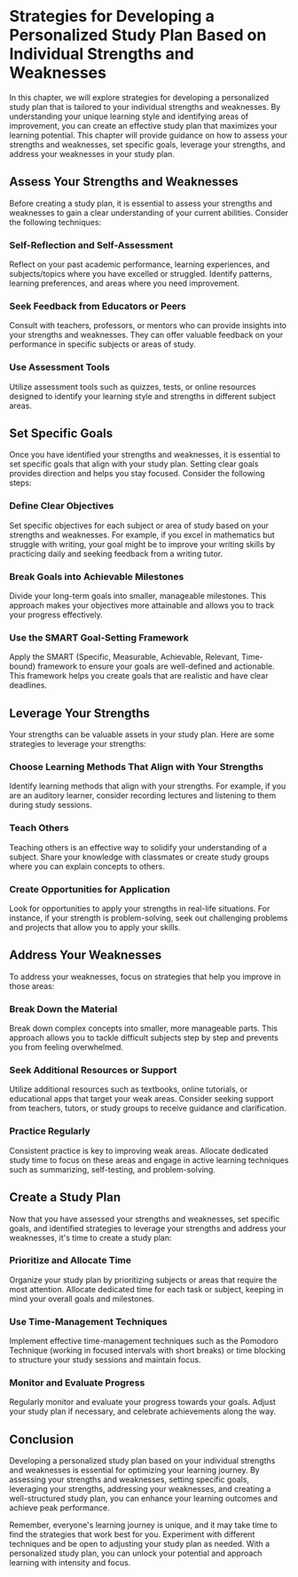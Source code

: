 Strategies for Developing a Personalized Study Plan Based on Individual Strengths and Weaknesses
===========================================================================================================

In this chapter, we will explore strategies for developing a personalized study plan that is tailored to your individual strengths and weaknesses. By understanding your unique learning style and identifying areas of improvement, you can create an effective study plan that maximizes your learning potential. This chapter will provide guidance on how to assess your strengths and weaknesses, set specific goals, leverage your strengths, and address your weaknesses in your study plan.

Assess Your Strengths and Weaknesses
------------------------------------

Before creating a study plan, it is essential to assess your strengths and weaknesses to gain a clear understanding of your current abilities. Consider the following techniques:

### Self-Reflection and Self-Assessment

Reflect on your past academic performance, learning experiences, and subjects/topics where you have excelled or struggled. Identify patterns, learning preferences, and areas where you need improvement.

### Seek Feedback from Educators or Peers

Consult with teachers, professors, or mentors who can provide insights into your strengths and weaknesses. They can offer valuable feedback on your performance in specific subjects or areas of study.

### Use Assessment Tools

Utilize assessment tools such as quizzes, tests, or online resources designed to identify your learning style and strengths in different subject areas.

Set Specific Goals
------------------

Once you have identified your strengths and weaknesses, it is essential to set specific goals that align with your study plan. Setting clear goals provides direction and helps you stay focused. Consider the following steps:

### Define Clear Objectives

Set specific objectives for each subject or area of study based on your strengths and weaknesses. For example, if you excel in mathematics but struggle with writing, your goal might be to improve your writing skills by practicing daily and seeking feedback from a writing tutor.

### Break Goals into Achievable Milestones

Divide your long-term goals into smaller, manageable milestones. This approach makes your objectives more attainable and allows you to track your progress effectively.

### Use the SMART Goal-Setting Framework

Apply the SMART (Specific, Measurable, Achievable, Relevant, Time-bound) framework to ensure your goals are well-defined and actionable. This framework helps you create goals that are realistic and have clear deadlines.

Leverage Your Strengths
-----------------------

Your strengths can be valuable assets in your study plan. Here are some strategies to leverage your strengths:

### Choose Learning Methods That Align with Your Strengths

Identify learning methods that align with your strengths. For example, if you are an auditory learner, consider recording lectures and listening to them during study sessions.

### Teach Others

Teaching others is an effective way to solidify your understanding of a subject. Share your knowledge with classmates or create study groups where you can explain concepts to others.

### Create Opportunities for Application

Look for opportunities to apply your strengths in real-life situations. For instance, if your strength is problem-solving, seek out challenging problems and projects that allow you to apply your skills.

Address Your Weaknesses
-----------------------

To address your weaknesses, focus on strategies that help you improve in those areas:

### Break Down the Material

Break down complex concepts into smaller, more manageable parts. This approach allows you to tackle difficult subjects step by step and prevents you from feeling overwhelmed.

### Seek Additional Resources or Support

Utilize additional resources such as textbooks, online tutorials, or educational apps that target your weak areas. Consider seeking support from teachers, tutors, or study groups to receive guidance and clarification.

### Practice Regularly

Consistent practice is key to improving weak areas. Allocate dedicated study time to focus on these areas and engage in active learning techniques such as summarizing, self-testing, and problem-solving.

Create a Study Plan
-------------------

Now that you have assessed your strengths and weaknesses, set specific goals, and identified strategies to leverage your strengths and address your weaknesses, it's time to create a study plan:

### Prioritize and Allocate Time

Organize your study plan by prioritizing subjects or areas that require the most attention. Allocate dedicated time for each task or subject, keeping in mind your overall goals and milestones.

### Use Time-Management Techniques

Implement effective time-management techniques such as the Pomodoro Technique (working in focused intervals with short breaks) or time blocking to structure your study sessions and maintain focus.

### Monitor and Evaluate Progress

Regularly monitor and evaluate your progress towards your goals. Adjust your study plan if necessary, and celebrate achievements along the way.

Conclusion
----------

Developing a personalized study plan based on your individual strengths and weaknesses is essential for optimizing your learning journey. By assessing your strengths and weaknesses, setting specific goals, leveraging your strengths, addressing your weaknesses, and creating a well-structured study plan, you can enhance your learning outcomes and achieve peak performance.

Remember, everyone's learning journey is unique, and it may take time to find the strategies that work best for you. Experiment with different techniques and be open to adjusting your study plan as needed. With a personalized study plan, you can unlock your potential and approach learning with intensity and focus.
